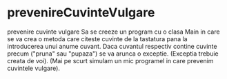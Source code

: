 # prevenireCuvinteVulgare
prevenire cuvinte vulgare
Sa se creeze un program cu o clasa Main in care se va crea o metoda care citeste cuvinte de la tastatura pana la introducerea unui anume cuvant.
Daca cuvantul respectiv contine cuvinte precum ("pruna" sau "pupaza") se va arunca o exceptie. (Exceptia trebuie creata de voi).
(Mai pe scurt simulam un mic programel in care prevenim cuvintele vulgare). 
